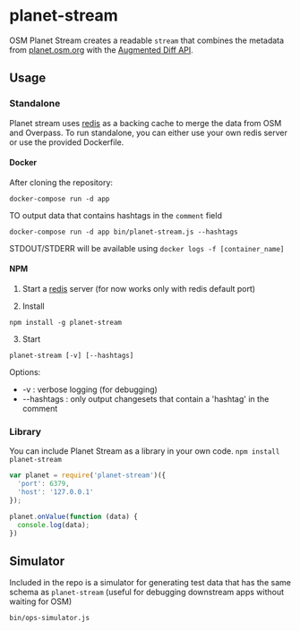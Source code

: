 # planet-stream

OSM Planet Stream creates a readable `stream` that combines the metadata from [planet.osm.org](http://planet.osm.org) with the [Augmented Diff API](https://wiki.openstreetmap.org/wiki/Overpass_API/Augmented_Diffs).


## Usage

### Standalone

Planet stream uses [redis](http://redis.io) as a backing cache to merge the data from OSM and Overpass. To run standalone, you can either use your own redis server or use the provided Dockerfile.

#### Docker

After cloning the repository:

```
docker-compose run -d app
```

TO output data that contains hashtags in the `comment` field

```
docker-compose run -d app bin/planet-stream.js --hashtags
```

STDOUT/STDERR will be available using `docker logs -f [container_name]`

#### NPM

1. Start a [redis](http://redis.io/) server (for now works only with redis default port)

2. Install
```
npm install -g planet-stream
```

3. Start
```
planet-stream [-v] [--hashtags]
```

Options:
 - -v : verbose logging (for debugging)
 - --hashtags : only output changesets that contain a 'hashtag' in the comment

### Library

You can include Planet Stream as a library in your own code. `npm install planet-stream`

```js
var planet = require('planet-stream')({
  'port': 6379,
  'host': '127.0.0.1'
});

planet.onValue(function (data) {
  console.log(data);
})
```


## Simulator
Included in the repo is a simulator for generating test data that has the same schema as `planet-stream` (useful for debugging downstream apps without waiting for OSM)
  ```
  bin/ops-simulator.js
  ```
